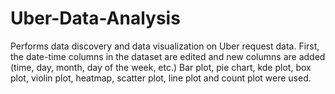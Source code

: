 # Uber-Data-Analysis
Performs data discovery and data visualization on Uber request data. First, the date-time columns in the dataset are edited and new columns are added (time, day, month, day of the week, etc.)
Bar plot, pie chart, kde plot, box plot, violin plot, heatmap, scatter plot, line plot and count plot were used.
